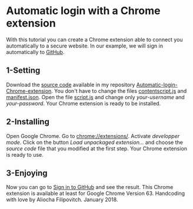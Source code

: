 # Automatic login with a Chrome extension
With this tutorial you can create a Chrome extension able to connect you automatically to a secure website.
In our example, we will sign in automatically to [GitHub](https://github.com/).
## 1-Setting
Download the [source code](https://github.com/AliochaFilipovitch/Automatic-login-Chrome-extension/tree/master/source%20code) available in my repository [Automatic-login-Chrome-extension](https://github.com/AliochaFilipovitch/Automatic-login-Chrome-extension). You don't have to change the files [contentscript.js](https://github.com/AliochaFilipovitch/Automatic-login-Chrome-extension/blob/master/source%20code/contentscript.js) and [manifest.json](https://github.com/AliochaFilipovitch/Automatic-login-Chrome-extension/blob/master/source%20code/manifest.json). Open the file [script.js](https://github.com/AliochaFilipovitch/Automatic-login-Chrome-extension/blob/master/source%20code/script.js) and change only *your-username* and *your-password*. Your Chrome extension is ready to be installed.
## 2-Installing
Open Google Chrome. Go to [chrome://extensions/](chrome://extensions/). Activate _developper mode_. Click on the button _Load unpackaged extension..._ and choose the _source code_ file that you modified at the first step. Your Chrome extension is ready to use. 
## 3-Enjoying
Now you can go to [Sign in to GitHub](https://github.com/login) and see the result. This Chrome extension is available at least for Google Chrome Version 63. Handcoding with love by Aliocha Filipovitch. January 2018.
